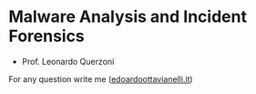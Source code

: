 # Malware Analysis and Incident Forensics

- Prof. Leonardo Querzoni


For any question write me ([edoardoottavianelli.it](https://www.edoardoottavianelli.it/))
